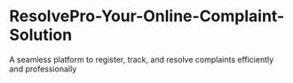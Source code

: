 # ResolvePro-Your-Online-Complaint-Solution
A seamless platform to register, track, and resolve complaints efficiently and professionally
